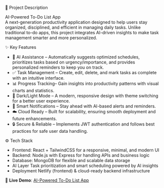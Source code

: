 📌 Project Description  

AI-Powered To-Do List App  
A next-generation productivity application designed to help users stay organized, disciplined, and efficient in managing daily tasks. Unlike traditional to-do apps, this project integrates AI-driven insights to make task management smarter and more personalized.  

✨ Key Features  
- 🧠 AI Assistance – Automatically suggests optimized schedules, prioritizes tasks based on urgency/importance, and provides personalized reminders to keep you on track.  
- ✅ Task Management – Create, edit, delete, and mark tasks as complete with an intuitive interface.  
- 📊 Progress Tracking– Gain insights into productivity patterns with visual charts and statistics.  
- 🌙 Dark/Light Mode – A modern, responsive design with theme switching for a better user experience.  
- 🔔 Smart Notifications – Stay ahead with AI-based alerts and reminders.  
- ☁️ Cloud Ready – Built for scalability, ensuring smooth deployment and future enhancements.  
- 🔒 Secure & Reliable – Implements JWT authentication and follows best practices for safe user data handling.  

⚙️ Tech Stack  
- Frontend: React + TailwindCSS for a responsive, minimal, and modern UI  
- Backend: Node.js with Express for handling APIs and business logic  
- Database: MongoDB for flexible and scalable data storage  
- AI Layer Task prioritization and smart scheduling powered by AI insights  
- Deployment Netlify (frontend) & cloud-ready backend infrastructure  

🚀 **Live Demo**: [AI-Powered To-Do List App](https://todo-listt-appp.netlify.app/) 

